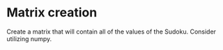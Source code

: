 # Matrix creation
Create a matrix that will contain all of the values of the Sudoku. Consider utilizing numpy.